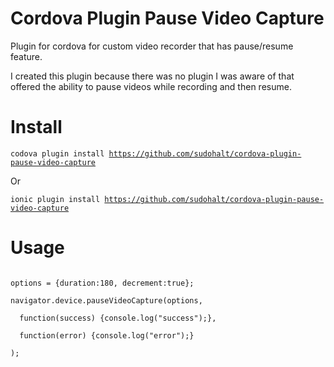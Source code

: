 # Cordova Plugin Pause Video Capture
Plugin for cordova for custom video recorder that has pause/resume feature.  

I created this plugin because there was no plugin I was aware of that offered the ability to pause videos while recording and then resume.  

# Install
<code>codova plugin install https://github.com/sudohalt/cordova-plugin-pause-video-capture</code>

Or

<code>ionic plugin install https://github.com/sudohalt/cordova-plugin-pause-video-capture</code>

# Usage

<code>
options = {duration:180, decrement:true}; <br />
navigator.device.pauseVideoCapture(options, <br />
  function(success) {console.log("success");}, <br />
  function(error) {console.log("error");} <br />
);
</code>
